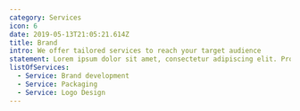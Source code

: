 ```yaml
---
category: Services
icon: 6
date: 2019-05-13T21:05:21.614Z
title: Brand
intro: We offer tailored services to reach your target audience
statement: Lorem ipsum dolor sit amet, consectetur adipiscing elit. Proin faucibus ante lacinia
listOfServices:
  - Service: Brand development
  - Service: Packaging
  - Service: Logo Design
---
```

